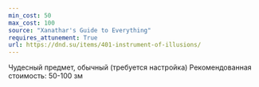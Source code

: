 ```yaml
---
min_cost: 50
max_cost: 100
source: "Xanathar's Guide to Everything"
requires_attunement: True
url: https://dnd.su/items/401-instrument-of-illusions/
---
```


Чудесный предмет, обычный (требуется настройка)
Рекомендованная стоимость: 50-100 зм